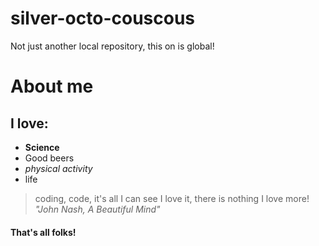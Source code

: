 # silver-octo-couscous
Not just another local repository, this on is global!
# About me
## I love:
* **Science**
* Good beers
* *physical activity*
* life

> coding, code, it's all I can see
> I love it, there is nothing I love
> more!  <cite>"John Nash, A Beautiful Mind"</cite>

#### That's all folks! 

